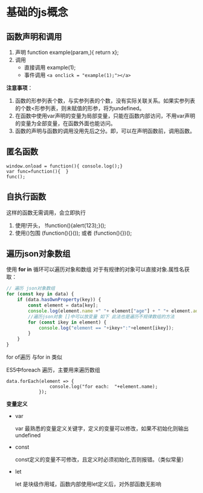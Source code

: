 # 基础的js概念
## 函数声明和调用
1. 声明
    function example(param,){ return x};
2. 调用
    - 直接调用 example(1);
    - 事件调用 ```<a onclick = "example(1);"></a>```
  
**注意事项**：
  1. 函数的形参列表个数，与实参列表的个数，没有实际关联关系。如果实参列表的个数<形参列表，则未赋值的形参，将为undefined。
  2. 在函数中使用var声明的变量为局部变量，只能在函数内部访问，不用var声明的变量为全部变量，在函数外面也能访问。
  3. 函数的声明与函数的调用没用先后之分。即，可以在声明函数前，调用函数。

## 匿名函数
    window.onload = function(){ console.log();}
    var func=function(){  }
    func();
## 自执行函数
这样的函数无需调用，会立即执行
1. 使用!开头， !function(){alert(123);}();
2. 使用()包围  (function(){}());  或者 (function(){})();
## 遍历json对象数组
使用 **for in** 循环可以遍历对象和数组 对于有规律的对象可以直接对象.属性名获取：
```javascript
// 遍历 json对象数组
for (const key in data) {
    if (data.hasOwnProperty(key)) {
        const element = data[key];
        console.log(element.name +" "+ element["age"] + " "+ element.address);//属性的两种取值方式
        //遍历json对象 []中可以放变量 如下 此法也是遍历不规律数组的方法
        for (const ikey in element) {
            console.log("element == "+ikey+":"+element[ikey]);
        }
    }
}
```
for of遍历 与for in 类似

ES5中foreach 遍历，主要用来遍历数组

    data.forEach(element => {
                    console.log("for each:  "+element.name);    
                });
**变量定义**
- var
  
  var 最熟悉的变量定义关键字，定义的变量可以修改，如果不初始化则输出undefined
- const

    const定义的变量不可修改，且定义时必须初始化,否则报错。（类似常量）
- let
  
  let 是块级作用域，函数内部使用let定义后，对外部函数无影响